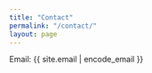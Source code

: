 ```yaml
---
title: "Contact"
permalink: "/contact/"
layout: page
---
```


Email: {{ site.email | encode_email }}
